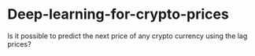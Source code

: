 # Deep-learning-for-crypto-prices
Is it possible to predict the next price of any crypto currency using the lag prices? 
